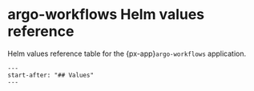 ```{px-app-values} argo-workflows
```

# argo-workflows Helm values reference

Helm values reference table for the {px-app}`argo-workflows` application.

```{include} ../../../applications/argo-workflows/README.md
---
start-after: "## Values"
---
```

